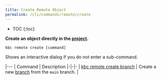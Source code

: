 ```yaml
---
title: Create Remote Object
permalink: /cli/commands/remote/create
---
```


* TOC
{:toc}

**Create an object directly in the [project](/cli/#subsystems).**

```
kbc remote create [command]
```

Shows an interactive dialog if you do not enter a sub-command.

|---
| Command | Description
|-|-|-
| [kbc remote create branch](/cli/commands/remote/create/branch/) | Create a new [branch](https://help.keboola.com/components/branches/) from the `main` branch. |

